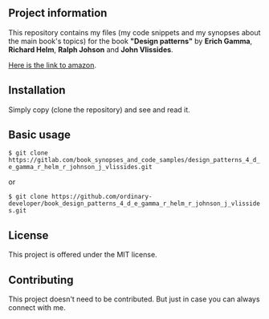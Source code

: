 Project information
-------------------

This repository contains my files (my code snippets and my synopses about the main book's topics) 
for the book  **"Design patterns"** by **Erich Gamma**, **Richard Helm**,
 **Ralph Johson** and **John Vlissides**.

 
 
[Here is the link to amazon](http://www.amazon.com/Design-Patterns-Elements-Reusable-Object-Oriented-ebook/dp/B000SEIBB8). 


Installation
------------

Simply copy (clone the repository) and see and read it.

 
Basic usage
-----------
 
`$ git clone https://gitlab.com/book_synopses_and_code_samples/design_patterns_4_d_e_gamma_r_helm_r_johnson_j_vlissides.git`

 or

`$ git clone https://github.com/ordinary-developer/book_design_patterns_4_d_e_gamma_r_helm_r_johnson_j_vlissides.git`

 
License
-------

This project is offered under the MIT license.


Contributing
------------

This project doesn't need to be contributed.
But just in case you can always connect with me.
